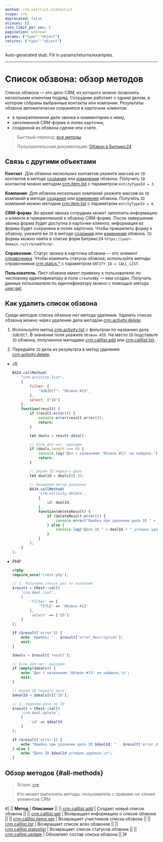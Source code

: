 ```yaml
---
method: crm.calllist.statuslist
scope: crm
deprecated: false
aliases: []
rate_limit_per_sec: 2
pagination: unknown
params: {"type":"object"}
returns: {"type":"object"}
---
```


Auto-generated stub. Fill in params/returns/examples.

---

# Список обзвона: обзор методов

Список обзвона — это дело CRM, из которого можно позвонить нескольким клиентам подряд. Сотрудник работает с одним делом, в котором собраны выбранные контакты или компании. Результаты обзвона автоматически сохранятся в карточках клиентов:
- в прикрепленном деле звонка и комментарии к нему,
- заполненной CRM-форме и полях карточки,
- созданной из обзвона сделке или счете.

> Быстрый переход: [все методы](#all-methods)
> 
> Пользовательская документация: [Обзвон в Битрикс24](https://helpdesk.bitrix24.ru/open/24945678/)

## Связь с другими объектами

**Контакт**. Для обзвона нескольких контактов укажите массив из `ID` контактов в методе [создания](./crm-calllist-add.md) или [изменения](./crm-calllist-update.md) обзвона. Получить `ID` контактов можно методом [crm.item.list](../../crm/universal/crm-item-list.md) с параметром `entityTypeId = 3`.

**Компания**. Для обзвона нескольких компаний укажите массив из `ID` компаний в методе [создания](./crm-calllist-add.md) или [изменения](./crm-calllist-update.md) обзвона. Получить `ID` компаний можно методом [crm.item.list](../../crm/universal/crm-item-list.md) с параметром `entityTypeId = 4`.

**CRM-форма**. Во время звонка сотрудник может заполнять информацию о клиенте в прикрепленной к обзвону CRM-форме. После завершения звонка форма будет доступна в карточке клиента, информация из формы будет сохранена в полях карточки. Чтобы прикрепить форму к обзвону, укажите ее `ID` в методе [создания](./crm-calllist-add.md) или [изменения](./crm-calllist-update.md) обзвона. `ID` формы можно найти в списке форм Битрикс24 `https://your-domain.ru/crm/webform/`.

**Справочник**. Статус звонка в карточка обзвона — это элемент [справочника](../status/index.md). Чтобы изменить статусы обзвона, используйте методы справочников [crm.status.*](../status/index.md) с параметром `ENTITY_ID = CALL_LIST`.

**Пользователь**. Лист обзвона имеет привязку к пользователю по числовому идентификатору в поле `createdBy` — кем создан. Получить данные пользователя по идентификатору можно с помощью метода [user.get](../../user/user-get.md).

## Как удалить список обзвона

Среди методов списка обзвона нет метода удаления. Удалить список обзвона можно через удаление дела методом [crm.activity.delete](../timeline/activities/activity-base/crm-activity-delete.md).

1. Используйте метод [crm.activity.list](../timeline/activities/activity-base/crm-activity-list.md) с фильтром по названию дела `SUBJECT`. В значении поля укажите `Обзвон #ID`. На место `ID` подставьте `ID` обзвона, полученное методами [crm.calllist.add](./crm-calllist-add) или [crm.calllist.list](./crm-calllist-list).

2. Передайте `ID` дела из результата в метод удаления [crm.activity.delete](../timeline/activities/activity-base/crm-activity-delete.md).





- JS
  
    ```javascript
    BX24.callMethod(
        "crm.activity.list",
        {
            filter: {
                "SUBJECT": "Обзвон #13",
            },
            select: ["ID"]
        },
        function(result) {
            if (result.error()) {
                console.error(result.error());
                return;
            }

            let deals = result.data();

            // Если дел нет, выходим
            if (deals.length === 0) {
                console.log("Дел с названием 'Обзвон #13' не найдено.");
                return;
            }

            // Берем ID первого дела
            let dealId = deals[0].ID;

            // Вызываем метод удаления
            BX24.callMethod(
                'crm.activity.delete',
                {
                    id: dealId,
                },
                function(deleteResult) {
                    if (deleteResult.error()) {
                        console.error("Ошибка при удалении дела ID " + dealId + ": " + deleteResult.error());
                    } else {
                        console.log("Дело ID " + dealId + " успешно удалено.");
                    }
                }
            );
        }
    );
    ```

- PHP
  
    ```php
    <?php
    require_once('crest.php');

    // 1. Получаем список дел по названию
    $result = CRest::call(
        'crm.deal.list',
        [
            'filter' => [
                'TITLE' => 'Обзвон #13'
            ],
            'select' => ['ID']
        ]
    );

    if ($result['error']) {
        echo 'Ошибка: ' . $result['error_description'];
        exit;
    }

    $deals = $result['result'];

    // Если дел нет, выходим
    if (empty($deals)) {
        echo "Дел с названием 'Обзвон #13' не найдено.\n";
        exit;
    }

    // Берем ID первого дела
    $dealId = $deals[0]['ID'];

    // 2. Удаляем дело по ID
    $result = CRest::call(
        'crm.deal.delete',
        [
            'id' => $dealId
        ]
    );

    if ($result['error']) {
        echo "Ошибка при удалении дела ID $dealId: " . $result['error_description'] . "\n";
    } else {
        echo "Дело ID $dealId успешно удалено.\n";
    }
    ```




## Обзор методов {#all-methods}

> Scope: [`crm`](../../scopes/permissions.md)
>
> Кто может выполнять методы: пользователь с правами на чтение элементов CRM

#|
|| **Метод** | **Описание** ||
|| [crm.calllist.add](./crm-calllist-add.md) | Создает новый список обзвона ||
|| [crm.calllist.get](./crm-calllist-get.md) | Возвращает информацию о списке обзвона ||
|| [crm.calllist.items.get](./crm-calllist-items-get.md) | Возвращает участников списка обзвона ||
|| [crm.calllist.list](./crm-calllist-list.md) | Возвращает список всех обзвонов ||
|| [crm.calllist.statuslist](./crm-calllist-statuslist.md) | Возвращает список статусов обзвона ||
|| [crm.calllist.update](./crm-calllist-update.md) | Обновляет состав списка обзвона ||
|# 
